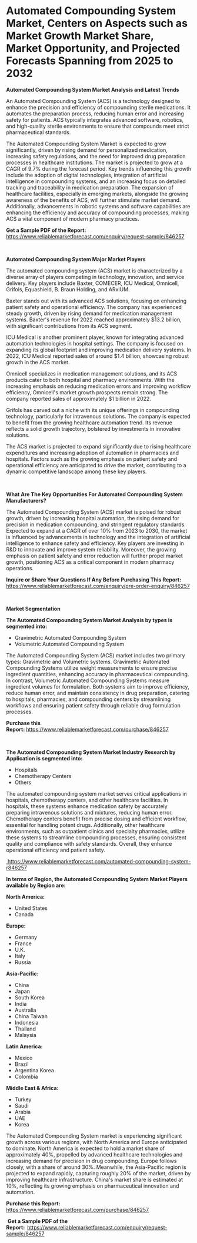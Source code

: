 <p><h1>Automated Compounding System Market, Centers on Aspects such as Market Growth Market Share, Market Opportunity, and Projected Forecasts Spanning from 2025 to 2032</h1></p><p><strong>Automated Compounding System Market Analysis and Latest Trends</strong></p>
<p><p>An Automated Compounding System (ACS) is a technology designed to enhance the precision and efficiency of compounding sterile medications. It automates the preparation process, reducing human error and increasing safety for patients. ACS typically integrates advanced software, robotics, and high-quality sterile environments to ensure that compounds meet strict pharmaceutical standards.</p><p>The Automated Compounding System Market is expected to grow significantly, driven by rising demand for personalized medication, increasing safety regulations, and the need for improved drug preparation processes in healthcare institutions. The market is projected to grow at a CAGR of 9.7% during the forecast period. Key trends influencing this growth include the adoption of digital technologies, integration of artificial intelligence in compounding systems, and an increasing focus on detailed tracking and traceability in medication preparation. The expansion of healthcare facilities, especially in emerging markets, alongside the growing awareness of the benefits of ACS, will further stimulate market demand. Additionally, advancements in robotic systems and software capabilities are enhancing the efficiency and accuracy of compounding processes, making ACS a vital component of modern pharmacy practices.</p></p>
<p><strong>Get a Sample PDF of the Report:&nbsp;</strong> <a href="https://www.reliablemarketforecast.com/enquiry/request-sample/846257?utm_campaign=3166&utm_medium=2&utm_source=Github&utm_content=ia&utm_term=13042025&utm_id=automated-compounding-system">https://www.reliablemarketforecast.com/enquiry/request-sample/846257</a></p>
<p>&nbsp;</p>
<p><strong>Automated Compounding System Major Market Players</strong></p>
<p><p>The automated compounding system (ACS) market is characterized by a diverse array of players competing in technology, innovation, and service delivery. Key players include Baxter, COMECER, ICU Medical, Omnicell, Grifols, Equashield, B. Braun Holding, and ARxIUM.</p><p>Baxter stands out with its advanced ACS solutions, focusing on enhancing patient safety and operational efficiency. The company has experienced steady growth, driven by rising demand for medication management systems. Baxter's revenue for 2022 reached approximately $13.2 billion, with significant contributions from its ACS segment.</p><p>ICU Medical is another prominent player, known for integrating advanced automation technologies in hospital settings. The company is focused on expanding its global footprint and improving medication delivery systems. In 2022, ICU Medical reported sales of around $1.4 billion, showcasing robust growth in the ACS market.</p><p>Omnicell specializes in medication management solutions, and its ACS products cater to both hospital and pharmacy environments. With the increasing emphasis on reducing medication errors and improving workflow efficiency, Omnicell's market growth prospects remain strong. The company reported sales of approximately $1 billion in 2022.</p><p>Grifols has carved out a niche with its unique offerings in compounding technology, particularly for intravenous solutions. The company is expected to benefit from the growing healthcare automation trend. Its revenue reflects a solid growth trajectory, bolstered by investments in innovative solutions.</p><p>The ACS market is projected to expand significantly due to rising healthcare expenditures and increasing adoption of automation in pharmacies and hospitals. Factors such as the growing emphasis on patient safety and operational efficiency are anticipated to drive the market, contributing to a dynamic competitive landscape among these key players.</p></p>
<p>&nbsp;</p>
<p><strong>What Are The Key Opportunities For Automated Compounding System Manufacturers?</strong></p>
<p><p>The Automated Compounding System (ACS) market is poised for robust growth, driven by increasing hospital automation, the rising demand for precision in medication compounding, and stringent regulatory standards. Expected to expand at a CAGR of over 10% from 2023 to 2030, the market is influenced by advancements in technology and the integration of artificial intelligence to enhance safety and efficiency. Key players are investing in R&D to innovate and improve system reliability. Moreover, the growing emphasis on patient safety and error reduction will further propel market growth, positioning ACS as a critical component in modern pharmacy operations.</p></p>
<p><strong>Inquire or Share Your Questions If Any Before Purchasing This Report:</strong> <a href="https://www.reliablemarketforecast.com/enquiry/pre-order-enquiry/846257?utm_campaign=3166&utm_medium=2&utm_source=Github&utm_content=ia&utm_term=13042025&utm_id=automated-compounding-system">https://www.reliablemarketforecast.com/enquiry/pre-order-enquiry/846257</a></p>
<p>&nbsp;</p>
<p><strong>Market Segmentation</strong></p>
<p><strong>The Automated Compounding System Market Analysis by types is segmented into:</strong></p>
<p><ul><li>Gravimetric Automated Compounding System</li><li>Volumetric Automated Compounding System</li></ul></p>
<p><p>The Automated Compounding System (ACS) market includes two primary types: Gravimetric and Volumetric systems. Gravimetric Automated Compounding Systems utilize weight measurements to ensure precise ingredient quantities, enhancing accuracy in pharmaceutical compounding. In contrast, Volumetric Automated Compounding Systems measure ingredient volumes for formulation. Both systems aim to improve efficiency, reduce human error, and maintain consistency in drug preparation, catering to hospitals, pharmacies, and compounding centers by streamlining workflows and ensuring patient safety through reliable drug formulation processes.</p></p>
<p><strong>Purchase this Report:&nbsp;</strong><a href="https://www.reliablemarketforecast.com/purchase/846257?utm_campaign=3166&utm_medium=2&utm_source=Github&utm_content=ia&utm_term=13042025&utm_id=automated-compounding-system">https://www.reliablemarketforecast.com/purchase/846257</a></p>
<p>&nbsp;</p>
<p><strong>The Automated Compounding System Market Industry Research by Application is segmented into:</strong></p>
<p><ul><li>Hospitals</li><li>Chemotherapy Centers</li><li>Others</li></ul></p>
<p><p>The automated compounding system market serves critical applications in hospitals, chemotherapy centers, and other healthcare facilities. In hospitals, these systems enhance medication safety by accurately preparing intravenous solutions and mixtures, reducing human error. Chemotherapy centers benefit from precise dosing and efficient workflow, essential for handling potent drugs. Additionally, other healthcare environments, such as outpatient clinics and specialty pharmacies, utilize these systems to streamline compounding processes, ensuring consistent quality and compliance with safety standards. Overall, they enhance operational efficiency and patient safety.</p></p>
<p><a href="https://www.reliablemarketforecast.com/automated-compounding-system-r846257?utm_campaign=3166&utm_medium=2&utm_source=Github&utm_content=ia&utm_term=13042025&utm_id=automated-compounding-system">&nbsp;https://www.reliablemarketforecast.com/automated-compounding-system-r846257</a></p>
<p><strong>In terms of Region, the Automated Compounding System Market Players available by Region are:</strong></p>
<p>
    <p> <strong> North America: </strong>
        <ul>
            <li>United States</li>
            <li>Canada</li>
        </ul>
        </p> 
    <p> <strong> Europe: </strong>
        <ul>
            <li>Germany</li>
            <li>France</li>
            <li>U.K.</li>
            <li>Italy</li>
            <li>Russia</li>
        </ul>
        </p> 
    <p> <strong> Asia-Pacific: </strong>
        <ul>
            <li>China</li>
            <li>Japan</li>
            <li>South Korea</li>
            <li>India</li>
            <li>Australia</li>
            <li>China Taiwan</li>
            <li>Indonesia</li>
            <li>Thailand</li>
            <li>Malaysia</li>
        </ul>
        </p> 
    <p> <strong> Latin America: </strong>
        <ul>
            <li>Mexico</li>
            <li>Brazil</li>
            <li>Argentina Korea</li>
            <li>Colombia</li>
        </ul>
        </p> 
    <p> <strong> Middle East & Africa: </strong>
        <ul>
            <li>Turkey</li>
            <li>Saudi</li>
            <li>Arabia</li>
            <li>UAE</li>
            <li>Korea</li>
        </ul>
    </p>
    </p>
<p><p>The Automated Compounding System market is experiencing significant growth across various regions, with North America and Europe anticipated to dominate. North America is expected to hold a market share of approximately 40%, propelled by advanced healthcare technologies and increasing demand for precision in drug compounding. Europe follows closely, with a share of around 30%. Meanwhile, the Asia-Pacific region is projected to expand rapidly, capturing roughly 20% of the market, driven by improving healthcare infrastructure. China's market share is estimated at 10%, reflecting its growing emphasis on pharmaceutical innovation and automation.</p></p>
<p><strong>Purchase this Report: </strong><a href="https://www.reliablemarketforecast.com/purchase/846257?utm_campaign=3166&utm_medium=2&utm_source=Github&utm_content=ia&utm_term=13042025&utm_id=automated-compounding-system">https://www.reliablemarketforecast.com/purchase/846257</a></p>
<p>&nbsp;<strong>Get a Sample PDF of the Report:&nbsp;&nbsp;</strong><a href="https://www.reliablemarketforecast.com/enquiry/request-sample/846257?utm_campaign=3166&utm_medium=2&utm_source=Github&utm_content=ia&utm_term=13042025&utm_id=automated-compounding-system">https://www.reliablemarketforecast.com/enquiry/request-sample/846257</a></p>
<p><strong></strong></p>
<p><p></p><p></p><p></p></p>